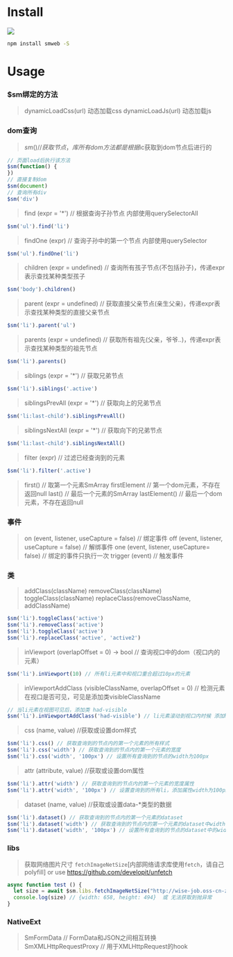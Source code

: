 # Install

![](https://img.shields.io/npm/v/smweb.svg?style=flat-square)

```bash
npm install smweb -S
```


# Usage

### $sm绑定的方法
> dynamicLoadCss(url) 动态加载css
> dynamicLoadJs(url) 动态加载js

### dom查询
> $sm() // 获取节点，库所有dom方法都是根据$ic获取到dom节点后进行的
```javascript
// 页面load后执行该方法
$sm(function() {
})
// 直接复制dom
$sm(document)
// 查询所有div
$sm('div')
```

> find (expr = '*') // 根据查询子孙节点 内部使用querySelectorAll
```javascript
$sm('ul').find('li')
```

> findOne (expr) // 查询子孙中的第一个节点 内部使用querySelector
```javascript
$sm('ul').findOne('li')
```

>  children (expr = undefined) // 查询所有孩子节点(不包括孙子)，传递expr表示查找某种类型孩子
```javascript
$sm('body').children()
``` 

> parent (expr = undefined) // 获取直接父亲节点(亲生父亲)，传递expr表示查找某种类型的直接父亲节点
```javascript
$sm('li').parent('ul')
```

> parents (expr = undefined) // 获取所有祖先(父亲，爷爷..)，传递expr表示查找某种类型的祖先节点
```javascript
$sm('li').parents()
```

> siblings (expr = '*') // 获取兄弟节点
```javascript
$sm('li').siblings('.active')
```

> siblingsPrevAll (expr = '*') // 获取向上的兄弟节点
```javascript
$sm('li:last-child').siblingsPrevAll()
```

> siblingsNextAll (expr = '*') // 获取向下的兄弟节点
```javascript
$sm('li:last-child').siblingsNextAll()
```

> filter (expr) // 过滤已经查询到的元素
```javascript
$sm('li').filter('.active')
```

> first() // 取第一个元素SmArray
> firstElement // 第一个dom元素，不存在返回null
> last() // 最后一个元素的SmArray
> lastElement() // 最后一个dom元素，不存在返回null


### 事件

> on (event, listener, useCapture = false) // 绑定事件
> off (event, listener, useCapture = false) // 解绑事件
> one (event, listener, useCapture= false) // 绑定的事件只执行一次
> trigger (event) // 触发事件

### 类

> addClass(className) removeClass(className) toggleClass(className) replaceClass(removeClassName, addClassName)
```javascript
$sm('li').toggleClass('active')
$sm('li').removeClass('active')
$sm('li').toggleClass('active')
$sm('li').replaceClass('active', 'active2')
```

> inViewport (overlapOffset = 0) -> bool // 查询视口中的dom（视口内的元素）
```javascript
$sm('li').inViewport(10) // 所有li元素中和视口重合超过10px的元素
```

> inViewportAddClass (visibleClassName, overlapOffset = 0) // 检测元素在视口是否可见，可见是添加类visibleClassName
```javascript
// 当li元素在视图可见后，添加类 had-visible
$sm('li').inViewportAddClass('had-visible') // li元素滚动到视口内时候 添加had-visible类
```

> css (name, value) //获取或设置dom样式
```javascript
$sm('li').css() // 获取查询到的节点内的第一个元素的所有样式
$sm('li').css('width') // 获取查询到的节点内的第一个元素的宽度
$sm('li').css('width', '100px') // 设置所有查询到的节点的width为100px
```

> attr (attribute, value) //获取或设置dom属性
```javascript
$sm('li').attr('width') // 获取查询到的节点内的第一个元素的宽度属性
$sm('li').attr('width', '100px') // 设置查询到的所有li，添加属性width为100px
```

> dataset (name, value) //获取或设置data-*类型的数据
```javascript
$sm('li').dataset() // 获取查询到的节点内的第一个元素的dataset
$sm('li').dataset('width') // 获取查询到的节点内的第一个元素的dataset中width的值
$sm('li').dataset('width', '100px') // 设置所有查询到的节点的dataset中的width为100px（data-width="100px"）
```

### libs
 > 获取网络图片尺寸 `fetchImageNetSize`[内部网络请求库使用`fetch`，请自己polyfill] or use https://github.com/developit/unfetch
```javascript
async function test () {
  let size = await $sm.libs.fetchImageNetSize("http://wise-job.oss-cn-zhangjiakou.aliyuncs.com/webjs/images/chunyun/dongcidaci.gif")
  console.log(size) // {width: 658, height: 494}  或 无法获取到抛异常
}
```

### NativeExt

> SmFormData // FormData和JSON之间相互转换
> SmXMLHttpRequestProxy // 用于XMLHttpRequest的hook
